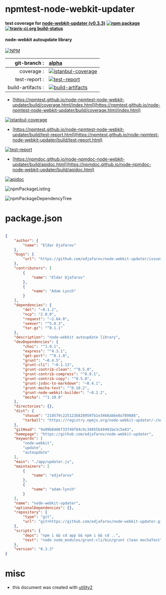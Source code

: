 # npmtest-node-webkit-updater

#### test coverage for  [node-webkit-updater (v0.3.3)](https://github.com/edjafarov/node-webkit-updater)  [![npm package](https://img.shields.io/npm/v/npmtest-node-webkit-updater.svg?style=flat-square)](https://www.npmjs.org/package/npmtest-node-webkit-updater) [![travis-ci.org build-status](https://api.travis-ci.org/npmtest/node-npmtest-node-webkit-updater.svg)](https://travis-ci.org/npmtest/node-npmtest-node-webkit-updater)

#### node-webkit autoupdate library

[![NPM](https://nodei.co/npm/node-webkit-updater.png?downloads=true&downloadRank=true&stars=true)](https://www.npmjs.com/package/node-webkit-updater)

| git-branch : | [alpha](https://github.com/npmtest/node-npmtest-node-webkit-updater/tree/alpha)|
|--:|:--|
| coverage : | [![istanbul-coverage](https://npmtest.github.io/node-npmtest-node-webkit-updater/build/coverage.badge.svg)](https://npmtest.github.io/node-npmtest-node-webkit-updater/build/coverage.html/index.html)|
| test-report : | [![test-report](https://npmtest.github.io/node-npmtest-node-webkit-updater/build/test-report.badge.svg)](https://npmtest.github.io/node-npmtest-node-webkit-updater/build/test-report.html)|
| build-artifacts : | [![build-artifacts](https://npmtest.github.io/node-npmtest-node-webkit-updater/glyphicons_144_folder_open.png)](https://github.com/npmtest/node-npmtest-node-webkit-updater/tree/gh-pages/build)|

- [https://npmtest.github.io/node-npmtest-node-webkit-updater/build/coverage.html/index.html](https://npmtest.github.io/node-npmtest-node-webkit-updater/build/coverage.html/index.html)

[![istanbul-coverage](https://npmtest.github.io/node-npmtest-node-webkit-updater/build/screenCapture.buildCi.browser.%252Ftmp%252Fbuild%252Fcoverage.lib.html.png)](https://npmtest.github.io/node-npmtest-node-webkit-updater/build/coverage.html/index.html)

- [https://npmtest.github.io/node-npmtest-node-webkit-updater/build/test-report.html](https://npmtest.github.io/node-npmtest-node-webkit-updater/build/test-report.html)

[![test-report](https://npmtest.github.io/node-npmtest-node-webkit-updater/build/screenCapture.buildCi.browser.%252Ftmp%252Fbuild%252Ftest-report.html.png)](https://npmtest.github.io/node-npmtest-node-webkit-updater/build/test-report.html)

- [https://npmdoc.github.io/node-npmdoc-node-webkit-updater/build/apidoc.html](https://npmdoc.github.io/node-npmdoc-node-webkit-updater/build/apidoc.html)

[![apidoc](https://npmdoc.github.io/node-npmdoc-node-webkit-updater/build/screenCapture.buildCi.browser.%252Ftmp%252Fbuild%252Fapidoc.html.png)](https://npmdoc.github.io/node-npmdoc-node-webkit-updater/build/apidoc.html)

![npmPackageListing](https://npmtest.github.io/node-npmtest-node-webkit-updater/build/screenCapture.npmPackageListing.svg)

![npmPackageDependencyTree](https://npmtest.github.io/node-npmtest-node-webkit-updater/build/screenCapture.npmPackageDependencyTree.svg)



# package.json

```json

{
    "author": {
        "name": "Eldar Djafarov"
    },
    "bugs": {
        "url": "https://github.com/edjafarov/node-webkit-updater/issues"
    },
    "contributors": [
        {
            "name": "Eldar Djafarov"
        },
        {
            "name": "Adam Lynch"
        }
    ],
    "dependencies": {
        "del": "~0.1.2",
        "ncp": "2.0.0",
        "request": "~2.64.0",
        "semver": "^5.0.3",
        "tar.gz": "^0.1.1"
    },
    "description": "node-webkit autoupdate library",
    "devDependencies": {
        "chai": "^1.9.1",
        "express": "^4.3.1",
        "get-port": "^0.1.0",
        "grunt": "~0.4.5",
        "grunt-cli": "~0.1.13",
        "grunt-contrib-clean": "^0.5.0",
        "grunt-contrib-compress": "^0.9.1",
        "grunt-contrib-copy": "^0.5.0",
        "grunt-jsdoc-to-markdown": "~0.4.1",
        "grunt-mocha-test": "^0.10.2",
        "grunt-node-webkit-builder": "~0.2.2",
        "mocha": "^1.19.0"
    },
    "directories": {},
    "dist": {
        "shasum": "218579c225123b8289597b1e3468ab6e8a789888",
        "tarball": "https://registry.npmjs.org/node-webkit-updater/-/node-webkit-updater-0.3.3.tgz"
    },
    "gitHead": "9a99b8406f33f49f84c9c34855b49491be3c5e83",
    "homepage": "https://github.com/edjafarov/node-webkit-updater",
    "keywords": [
        "node-webkit",
        "update",
        "autoupdate"
    ],
    "main": "./app/updater.js",
    "maintainers": [
        {
            "name": "edjafarov"
        },
        {
            "name": "adam-lynch"
        }
    ],
    "name": "node-webkit-updater",
    "optionalDependencies": {},
    "repository": {
        "type": "git",
        "url": "git+https://github.com/edjafarov/node-webkit-updater.git"
    },
    "scripts": {
        "deps": "npm i && cd app && npm i && cd ..",
        "test": "node node_modules/grunt-cli/bin/grunt clean mochaTest"
    },
    "version": "0.3.3"
}
```



# misc
- this document was created with [utility2](https://github.com/kaizhu256/node-utility2)
